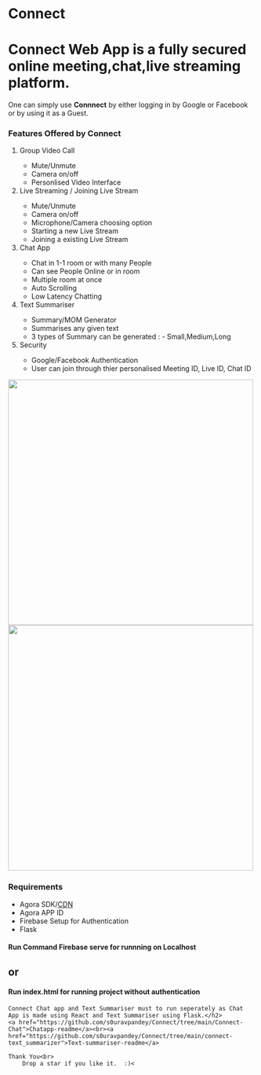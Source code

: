 # Connect
# Connect Web App is a fully secured online meeting,chat,live streaming platform.
One can simply use <b>Connnect</b> by either logging in by Google or Facebook or by using it as a Guest.
<!-- ![smartmockups_kr07hbv1](https://user-images.githubusercontent.com/59795737/125237293-12844f00-e303-11eb-89ce-6e7a7d65b755.jpg=250x250) -->
<h3>Features Offered by Connect</h3>
    <ol>
      <li> Group Video Call</li>
      <ul>
        <li>Mute/Unmute</li>
        <li>Camera on/off</li>
        <li>Personlised Video Interface</li>
      </ul>
      <li> Live Streaming / Joining Live Stream</li>
      <ul>
        <li>Mute/Unmute</li>
        <li>Camera on/off</li>
        <li>Microphone/Camera choosing option</li>
        <li>Starting a new Live Stream</li>
        <li>Joining a existing Live Stream</li>
      </ul>
      <li> Chat App</li>
      <ul>
        <li>Chat in 1-1 room or with many People</li>
        <li>Can see People Online or in room</li>
        <li>Multiple room at once</li>
        <li>Auto Scrolling</li>
        <li>Low Latency Chatting</li>
      </ul>
      <li> Text Summariser</li>
      <ul>
        <li> Summary/MOM Generator</li>
        <li> Summarises any given text</li>
        <li> 3 types of Summary can be generated : - Small,Medium,Long</li>
      </ul>
    <li> Security</li>
       <ul>
           <li>Google/Facebook Authentication</li>
           <li>User can join through thier personalised Meeting ID, Live ID, Chat ID</li>
    </ol>
<div>
<img src="https://user-images.githubusercontent.com/59795737/125237293-12844f00-e303-11eb-89ce-6e7a7d65b755.jpg" width="500" height="500">
<img src="https://user-images.githubusercontent.com/59795737/125237558-81fa3e80-e303-11eb-9cdf-6c97834ae635.jpg" width="500" height="500"></div>
<!-- ![smartmockups_kr07lksn](https://user-images.githubusercontent.com/59795737/125237558-81fa3e80-e303-11eb-9cdf-6c97834ae635.jpg) -->
<h3> Requirements</h3>
    <ul>
        <li> Agora SDK/<a href="https://github.com/s0uravpandey/Agora-CDN">CDN</a></li>
        <li> Agora APP ID</li>
        <li> Firebase Setup for Authentication </li>
        <li> Flask</li>
    </ul>
    <h4>Run Command Firebase serve for runnning on Localhost</h4>
    <h2>or</h2>
    <h4> Run index.html for running project without authentication</h4>
    
    Connect Chat app and Text Summariser must to run seperately as Chat App is made using React and Text Summariser using Flask.</h2>
    <a href="https://github.com/s0uravpandey/Connect/tree/main/Connect-Chat">Chatapp-readme</a><br><a href="https://github.com/s0uravpandey/Connect/tree/main/connect-text_summarizer">Text-summariser-readme</a>
    
    Thank You<br>
        Drop a star if you like it.  :)<
    
